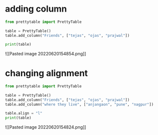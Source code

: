 # adding column
```py
from prettytable import PrettyTable  
  
table = PrettyTable()  
table.add_column("Friends", ["tejas", "ojas", "prajwal"])  
  
print(table)
```
![[Pasted image 20220620154854.png]]

# changing alignment
```py
from prettytable import PrettyTable  
  
table = PrettyTable()  
table.add_column("Friends", ["tejas", "ojas", "prajwal"])  
table.add_column("where they live", ["anjangaon", "pune", "nagpur"])  
  
table.align = "l"  
print(table)
```
![[Pasted image 20220620154824.png]]

